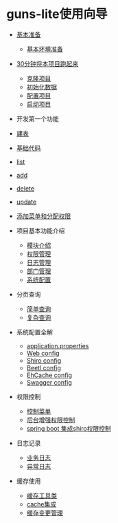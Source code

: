 
# guns-lite使用向导

* [基本准备](base/base.md)
  * [基本环境准备](base/jdkAndMaven.md)

* [30分钟将本项目跑起来](quickstart/quickstart.md)
  * [克隆项目](quickstart/clone.md)
  * [初始化数据](quickstart/initDb.md)
  * [配置项目](quickstart/config.md)
  * [启动项目](quickstart/startup.md)

* 开发第一个功能
 * [建表](hello_guns/create_table.md)
 * [基础代码](hello_guns/base.md)
 * [list](hello_guns/list.md)
 * [add](hello_guns/add.md)
 * [delete](hello_guns/delete.md)
 * [update](hello_guns/update.md)
 * [添加菜单和分配权限](hello_guns/menuAndPermission.md)
 
* 项目基本功能介绍
  * [模块介绍](feature/modules.md)
  * [权限管理](feature/permissionMgr.md)
  * [日志管理](feature/log.md)
  * [部门管理](feature/dept.md)
  * [系统配置](feature/sysConfig.md)

* 分页查询
  * [简单查询](page/simple.md)
  * [复杂查询](page/complex.md)
  

* 系统配置全解
  * [application.properties](sysconfig/application.md)
  * [Web config](sysconfig/web.md)
  * [Shiro config](sysconfig/shiro.md)
  * [Beetl config](sysconfig/beetl.md)
  * [EhCache config](sysconfig/ehcache.md)
  * [Swagger config](sysconfig/swagger.md)

* 权限控制
  * [控制菜单](permission/menu.md)
  * [后台增强权限控制](permission/backPermission.md)
  * [spring boot 集成shiro权限控制](permission/shiro.md)
  
* 日志记录
  * [业务日志](log/business.md)
  * [异常日志](log/error.md)

* 缓存使用
  * [缓存工具类](cache/tool.md)
  * [cache集成](cache/springCache.md)
  * [缓存变更管理](cache/change.md)
  
    
